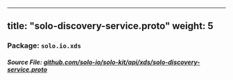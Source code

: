
---
title: "solo-discovery-service.proto"
weight: 5
---

<!-- Code generated by solo-kit. DO NOT EDIT. -->


### Package: `solo.io.xds`

##### Source File: [github.com/solo-io/solo-kit/api/xds/solo-discovery-service.proto](https://github.com/solo-io/solo-kit/blob/main/api/xds/solo-discovery-service.proto)






<!-- Start of HubSpot Embed Code -->
<script type="text/javascript" id="hs-script-loader" async defer src="//js.hs-scripts.com/5130874.js"></script>
<!-- End of HubSpot Embed Code -->

